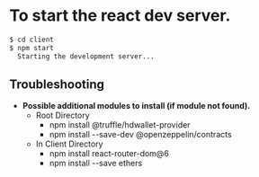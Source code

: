 # To start the react dev server.
```sh
$ cd client
$ npm start
  Starting the development server...
```

## Troubleshooting

- __Possible additional modules to install (if module not found).__
  - Root Directory
    - npm install @truffle/hdwallet-provider
    - npm install --save-dev @openzeppelin/contracts
  - In Client Directory
    - npm install react-router-dom@6
    - npm install --save ethers
